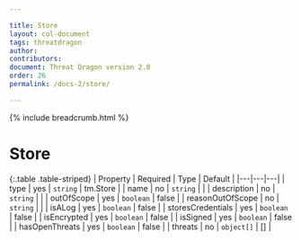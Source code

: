 ```yaml
---

title: Store
layout: col-document
tags: threatdragon
author:
contributors:
document: Threat Dragon version 2.0
order: 26
permalink: /docs-2/store/

---
```


{% include breadcrumb.html %}
# Store

{:.table .table-striped}
| Property | Required | Type | Default |
|---|---|---|
| type | yes | `string` | tm.Store |
| name | no | `string` | |
| description | no | `string` | |
| outOfScope | yes | `boolean` | false |
| reasonOutOfScope | no | `string` | |
| isALog | yes | `boolean` | false |
| storesCredentials | yes | `boolean` | false |
| isEncrypted | yes | `boolean` | false |
| isSigned | yes | `boolean` | false |
| hasOpenThreats | yes | `boolean` | false |
| threats | no | `object[]` | [] |
